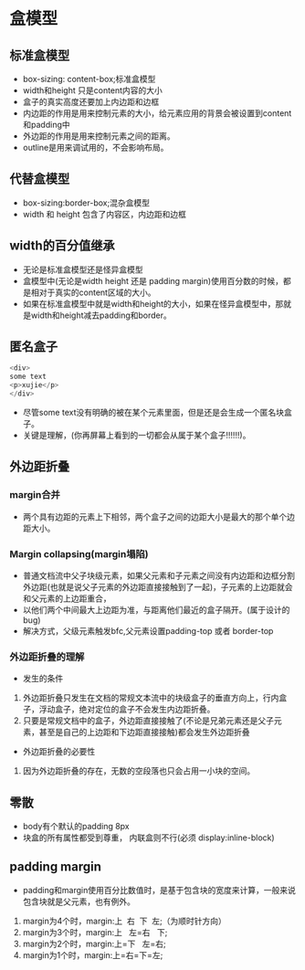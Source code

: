 # 盒模型

## 标准盒模型

* box-sizing: content-box;标准盒模型
* width和height 只是content内容的大小
* 盒子的真实高度还要加上内边距和边框
* 内边距的作用是用来控制元素的大小，给元素应用的背景会被设置到content和padding中
* 外边距的作用是用来控制元素之间的距离。
* outline是用来调试用的，不会影响布局。

## 代替盒模型

* box-sizing:border-box;混杂盒模型
* width 和 height 包含了内容区，内边距和边框

## width的百分值继承

* 无论是标准盒模型还是怪异盒模型
* 盒模型中(无论是width height 还是 padding margin)使用百分数的时候，都是相对于真实的content区域的大小。
* 如果在标准盒模型中就是width和height的大小，如果在怪异盒模型中，那就是width和height减去padding和border。

## 匿名盒子

```javascript
<div>
some text
<p>xujie</p>
</div>
```

* 尽管some text没有明确的被在某个元素里面，但是还是会生成一个匿名块盒子。
* 关键是理解，(你再屏幕上看到的一切都会从属于某个盒子!!!!!!)。

## 外边距折叠

### margin合并

* 两个具有边距的元素上下相邻，两个盒子之间的边距大小是最大的那个单个边距大小。

### Margin collapsing(margin塌陷)

* 普通文档流中父子块级元素，如果父元素和子元素之间没有内边距和边框分割外边距(也就是说父子元素的外边距直接接触到了一起)，子元素的上边距就会和父元素的上边距重合，
* 以他们两个中间最大上边距为准，与距离他们最近的盒子隔开。(属于设计的bug)
* 解决方式，父级元素触发bfc,父元素设置padding-top 或者 border-top

### 外边距折叠的理解

* 发生的条件

1. 外边距折叠只发生在文档的常规文本流中的块级盒子的垂直方向上，行内盒子，浮动盒子，绝对定位的盒子不会发生内边距折叠。
2. 只要是常规文档中的盒子，外边距直接接触了(不论是兄弟元素还是父子元素，甚至是自己的上边距和下边距直接接触)都会发生外边距折叠

* 外边距折叠的必要性

1. 因为外边距折叠的存在，无数的空段落也只会占用一小块的空间。

## 零散

* body有个默认的padding 8px
* 块盒的所有属性都受到尊重， 内联盒则不行(必须 display:inline-block)

## padding margin

* padding和margin使用百分比数值时，是基于包含块的宽度来计算，一般来说包含块就是父元素，也有例外。

1. margin为4个时，margin:上  右  下  左;（为顺时针方向）
2. margin为3个时，margin:上   左=右   下;
3. margin为2个时，margin:上=下   左=右;
4. margin为1个时，margin:上=右=下=左;

